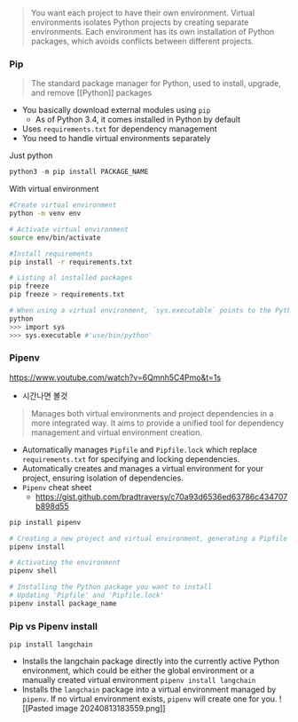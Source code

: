 > You want each project to have their own environment. Virtual environments isolates Python projects by creating separate environments. Each environment has its own installation of Python packages, which avoids conflicts between different projects.

### Pip
> The standard package manager for Python, used to install, upgrade, and remove [[Python]] packages
- You basically download external modules using `pip`
	- As of Python 3.4, it comes installed in Python by default
- Uses `requirements.txt` for dependency management
- You need to handle virtual environments separately

Just python
```python
python3 -m pip install PACKAGE_NAME
```
With virtual environment
```bash
#Create virtual environment
python -m venv env

# Activate virtual environment  
source env/bin/activate

#Install requirements
pip install -r requirements.txt 

# Listing al installed packages
pip freeze
pip freeze > requirements.txt

# When using a virtual environment, `sys.executable` points to the Python executable within that virtual environment. This helps ensure that you are using the correct Python interpreter when running scripts or commands.
python
>>> import sys
>>> sys.executable #'use/bin/python'
```

### Pipenv
https://www.youtube.com/watch?v=6Qmnh5C4Pmo&t=1s
- 시간나면 볼것

> Manages both virtual environments and project dependencies in a more integrated way. It aims to provide a unified tool for dependency management and virtual environment creation.
- Automatically manages `Pipfile` and `Pipfile.lock` which replace `requirements.txt` for specifying and locking dependencies.
- Automatically creates and manages a virtual environment for your project, ensuring isolation of dependencies.
- `Pipenv` cheat sheet
	- https://gist.github.com/bradtraversy/c70a93d6536ed63786c434707b898d55
```bash
pip install pipenv

# Creating a new project and virtual environment, generating a Pipfile in the directory
pipenv install

# Activating the environment
pipenv shell

# Installing the Python package you want to install
# Updating 'Pipfile' and 'Pipfile.lock'
pipenv install package_name
```

### Pip vs Pipenv install
`pip install langchain`
- Installs the langchain package directly into the currently active Python environment, which could be either the global environment or a manually created virtual environment
`pipenv install langchain`
- Installs the `langchain` package into a virtual environment managed by `pipenv`. If no virtual environment exists, `pipenv` will create one for you.
	![[Pasted image 20240813183559.png]]
